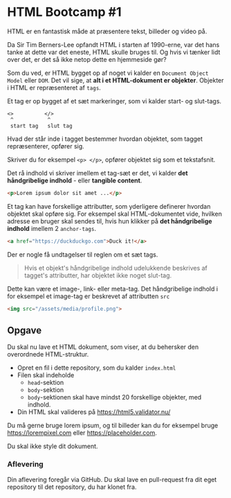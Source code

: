 # HTML Bootcamp #1

HTML er en fantastisk måde at præsentere tekst, billeder og video på.

Da Sir Tim Berners-Lee opfandt HTML i starten af 1990-erne, var det hans tanke at dette var det eneste, HTML skulle bruges til. Og hvis vi tænker lidt over det, er det så ikke netop dette en hjemmeside gør?

Som du ved, er HTML bygget op af noget vi kalder en `Document Object Model` eller `DOM`. Det vil sige, at **alt i et HTML-dokument er objekter**. Objekter i HTML er repræsenteret af `tags`.

Et tag er op bygget af et sæt markeringer, som vi kalder start- og slut-tags.

```
<>          </>
 ^           ^
 start tag   slut tag
```

Hvad der står inde i tagget bestemmer hvordan objektet, som tagget repræsenterer, opfører sig.

Skriver du for eksempel `<p> </p>`, opfører objektet sig som et tekstafsnit.

Det rå indhold vi skriver imellem et tag-sæt er det, vi kalder **det håndgribelige indhold** - eller **tangible content**.

```html
<p>Lorem ipsum dolor sit amet ...</p>
```

Et tag kan have forskellige attributter, som yderligere definerer hvordan objektet skal opføre sig. For eksempel skal HTML-dokumentet vide, hvilken adresse en bruger skal sendes til, hvis hun klikker på **det håndgribelige indhold** imellem 2 `anchor-tags`.

```html
<a href="https://duckduckgo.com">Duck it!</a>
```

Der er nogle få undtagelser til reglen om et sæt tags.

> Hvis et objekt's håndgribelige indhold udelukkende beskrives af tagget's attributter, har objektet ikke noget slut-tag.

Dette kan være et image-, link- eller meta-tag. Det håndgribelige indhold i for eksempel et image-tag er beskrevet af attributten `src`

```html
<img src="/assets/media/profile.png">
```

## Opgave
Du skal nu lave et HTML dokument, som viser, at du behersker den overordnede HTML-struktur.

* Opret en fil i dette repository, som du kalder `index.html`
* Filen skal indeholde
	* `head`-sektion
	* `body`-sektion
	* `body`-sektionen skal have mindst 20 forskellige objekter, med indhold.
* Din HTML skal valideres på https://html5.validator.nu/

Du må gerne bruge lorem ipsum, og til billeder kan du for eksempel bruge https://lorempixel.com eller https://placeholder.com.

Du skal ikke style dit dokument.

### Aflevering
Din aflevering foregår via GitHub. Du skal lave en pull-request fra dit eget repository til det repository, du har klonet fra.